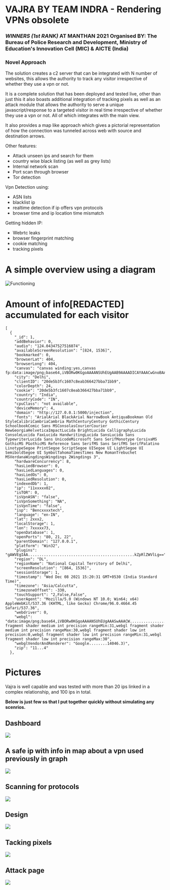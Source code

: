 # VAJRA BY TEAM INDRA - Rendering VPNs obsolete
### *WINNERS (1st RANK)* AT MANTHAN 2021 Organised BY: The Bureau of Police Research and Development, Ministry of Education's Innovation Cell (MIC) & AICTE (India)

### Novel Approach
The solution creates a c2 server that can be integrated with N number of websites, this allows the authority to track any visitor irrespective of whether they use a vpn or not. 

It is a complete solution that has been deployed and tested live, other than just this it also boasts additional integration of tracking pixels as well as an attack module that allows the authority to serve a unique javascript/response to a targeted visitor in real time irrespective of whether they use a vpn or not. All of which integrates with the main view.

It also provides a map like approach which gives a pictorial representation of how the connection was tunneled across web with source and destination arrows.

Other features:
- Attack unseen ips and search for them
- country wise black listing (as well as grey lists)
- Internal network scan
- Port scan through browser
- Tor detection

Vpn Detection using:
- ASN lists
- blacklist ip
- realtime detection if ip offers vpn protocols
- browser time and ip location time mismatch

Getting hidden IP:
- Webrtc leaks
- browser fingerprint matching
- cookie matching
- tracking pixels

# A simple overview using a diagram
![Functioning](https://github.com/abankalarm/VAJRA-1st_at_Manthan_hackathon/blob/main/Network%20diagram%20example.png)

# Amount of info[REDACTED] accumulated for each visitor
```
[
  {
    "_id": 1, 
    "addBehavior": 0, 
    "audio": "124.04347527516074", 
    "availableScreenResolution": "[824, 1536]", 
    "bookmarked": 0, 
    "browserLat": 404, 
    "browserLong": 404, 
    "canvas": "canvas winding:yes,canvas fp:data:image/png;base64,iVBORw0KGgoAAAANSUhEUgAAB9AAAADICAYAAACwGnoBAAAAAXNSR0IArs4c6QAAIABJREFUeF7s3Xl8XXWd//HXSdJ9A1qgLdBSSssmWwVEBkXUEQUXGBUcBa0shQFBmRGdGWVE0RkVHRUUoSx2Rp2Hy8yAg6AwjKDwQ0AEC7JT6AZlaaEb3ZLc83t8Tu5Jb25vknuTmzShr+/jwSNN7vku53luwh/v+/l+EwZ4S0l3AfYH9gGmA1OBScCE4r8r3cEiYDmwDIh/LwAeBR5KSJ7NO6Sko4B9gf1Kvm4PjACGF7/Gv/P/ouv6sv82FL9/BXgYeCT/mpC82r6.....................VRAgQIECBAgAABAgQIECBAgAABAgQIECBAgAABAgQIECgpIKCX1DWbAAECBAgQIECAAAECBAgQIECAAAECBAgQIECAAAECBKoRENCrOZVFCRAgQIAAAQIECBAgQIAAAQIECBAgQIAAAQIECBAgQKCkgIBeUtdsAgQIECBAgAABAgQIECBAgAABAgQIECBAgAABAgQIEKhGQECv5lQWJUCAAAECBAgQIECAAAECBAgQIECAAAECBAgQIECAAIGSAgJ6SV2zCRAgQIAAAQIECBAgQIAAAQIECBAgQIAAAQIECBAgQKAaAQG9mlNZlAABAgQIECBAgAABAgQIECBAgAABAgQIECBAgAABAgRKCgjoJXXNJkCAAAECBAgQIECAAAECBAgQIECAAAECBAgQIECAAIFqBAT0ak5lUQIECBAgQIAAAQIECBAgQIAAAQIECBAgQIAAAQIECBAoKfAxezO2TxnqrJ4AAAAASUVORK5CYII=", 
    "city": "Delhi", 
    "clientID": "20de5b3fc1607c8eab366427bba71bb9", 
    "colorDepth": 24, 
    "cookie": "20de5b3fc1607c8eab366427bba71bb9", 
    "country": "India", 
    "countryCode": "IN", 
    "cpuClass": "not available", 
    "deviceMemory": 4, 
    "domain": "http://127.0.0.1:5000/injection", 
    "fonts": "ArialArial BlackArial NarrowBook AntiquaBookman Old StyleCalibriCambriaCambria MathCenturyCentury GothicCentury SchoolbookComic Sans MSConsolasCourierCourier NewGeorgiaHelveticaImpactLucida BrightLucida CalligraphyLucida ConsoleLucida FaxLucida HandwritingLucida SansLucida Sans TypewriterLucida Sans UnicodeMicrosoft Sans SerifMonotype CorsivaMS GothicMS PGothicMS Reference Sans SerifMS Sans SerifMS SerifPalatino LinotypeSegoe PrintSegoe ScriptSegoe UISegoe UI LightSegoe UI SemiboldSegoe UI SymbolTahomaTimesTimes New RomanTrebuchet MSVerdanaWingdingsWingdings 2Wingdings 3", 
    "hardwareConcurrency": 8, 
    "hasLiedBrowser": 0, 
    "hasLiedLanguages": 0, 
    "hasLiedOs": 0, 
    "hasLiedResolution": 0, 
    "indexedDb": 1, 
    "ip": "11xxxxx02", 
    "isTOR": 0, 
    "isVpnASN": "false", 
    "isVpnSomething": "NA", 
    "isVpnTime": "false", 
    "isp": "Bencxxxxtech", 
    "language": "en-IN", 
    "lat": 2xxx2, 
    "localStorage": 1, 
    "lon": 7xxxxx73, 
    "openDatabase": 1, 
    "openPorts": "80, 21, 22", 
    "parentDomain": "127.0.0.1", 
    "platform": "Win32", 
    "plugins": "gAWVEgIAA...............................................kZpRlZWVlLg==", 
    "region": "DL", 
    "regionName": "National Capital Territory of Delhi", 
    "screenResolution": "[864, 1536]", 
    "sessionStorage": 1, 
    "timestamp": "Wed Dec 08 2021 15:20:31 GMT+0530 (India Standard Time)", 
    "timezone": "Asia/Calcutta", 
    "timezoneOffset": -330, 
    "touchSupport": "2,False,False", 
    "userAgent": "Mozilla/5.0 (Windows NT 10.0; Win64; x64) AppleWebKit/537.36 (KHTML, like Gecko) Chrome/96.0.4664.45 Safari/537.36", 
    "webdriver": 0, 
    "webgl": "data:image/png;base64,iVBORw0KGgoAAAANSUhEUgAAASwAAACW.............................................sion:0,webgl fragment shader medium int precision rangeMin:31,webgl fragment shader medium int precision rangeMax:30,webgl fragment shader low int precision:0,webgl fragment shader low int precision rangeMin:31,webgl fragment shader low int precision rangeMax:30", 
    "webglVendorAndRenderer": "Google........14046.3)", 
    "zip": "11...4"
  },
```

# Pictures

Vajra is well capable and was tested with more than 20 ips linked in a complex relationship, and 100 ips in total. 

**Below is just few ss that I put together quickly without simulating any scenrios.**

## Dashboard
![](https://github.com/abankalarm/VAJRA-1st_at_Manthan_hackathon/blob/main/pics/dash.png)

## A safe ip with info in map about a vpn used previously in graph
![](https://github.com/abankalarm/VAJRA-1st_at_Manthan_hackathon/blob/main/pics/whitelist.jpg)

## Scanning for protocols
![](https://github.com/abankalarm/VAJRA-1st_at_Manthan_hackathon/blob/main/pics/protocols.png)

## Design 
![](https://github.com/abankalarm/VAJRA-1st_at_Manthan_hackathon/blob/main/pics/menu.png)

## Tacking pixels 
![](https://github.com/abankalarm/VAJRA-1st_at_Manthan_hackathon/blob/main/pics/pixels.png)

## Attack page
![](https://github.com/abankalarm/VAJRA-1st_at_Manthan_hackathon/blob/main/pics/attack%20page.png)
